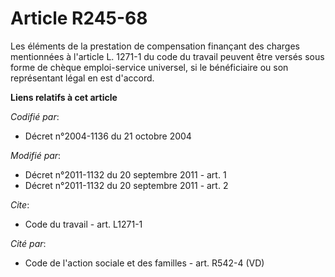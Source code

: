 # Article R245-68

Les éléments de la prestation de compensation finançant des charges mentionnées à l'article L. 1271-1 du code du travail
peuvent être versés sous forme de chèque emploi-service universel, si le bénéficiaire ou son représentant légal en est
d'accord.

**Liens relatifs à cet article**

_Codifié par_:

  - Décret n°2004-1136 du 21 octobre 2004

_Modifié par_:

  - Décret n°2011-1132 du 20 septembre 2011 - art. 1
  - Décret n°2011-1132 du 20 septembre 2011 - art. 2

_Cite_:

  - Code du travail - art. L1271-1

_Cité par_:

  - Code de l'action sociale et des familles - art. R542-4 (VD)
